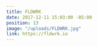 ```yaml
---
title: FLDWRK
date: 2017-12-11 15:03:00 -05:00
position: 13
image: "/uploads/FLDWRK.jpg"
link: https://fldwrk.io
---
```


